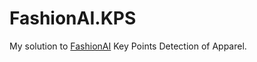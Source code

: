FashionAI.KPS
=============

My solution to [FashionAI](https://tianchi.aliyun.com/markets/tianchi/FashionAIeng?_lang=en_US) Key Points Detection of Apparel.
